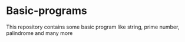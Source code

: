 # Basic-programs
This repository contains some basic program like string, prime number, palindrome and many more
